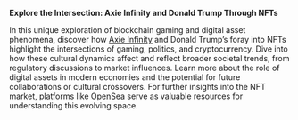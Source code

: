 **Explore the Intersection: Axie Infinity and Donald Trump Through NFTs**

In this unique exploration of blockchain gaming and digital asset phenomena, discover how [Axie Infinity](https://axieinfinity.com/) and Donald Trump’s foray into NFTs highlight the intersections of gaming, politics, and cryptocurrency. Dive into how these cultural dynamics affect and reflect broader societal trends, from regulatory discussions to market influences. Learn more about the role of digital assets in modern economies and the potential for future collaborations or cultural crossovers. For further insights into the NFT market, platforms like [OpenSea](https://opensea.io/) serve as valuable resources for understanding this evolving space.